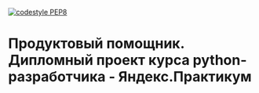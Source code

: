 [![codestyle PEP8](https://github.com/raikhert13/foodgram-project-react/.github/workflows/codestyle.yaml/badge.svg)](https://github.com/raikhert13/foodgram-project-react/.github/workflows/codestyle.yaml)
# Продуктовый помощник. Дипломный проект курса python-разработчика - Яндекс.Практикум
